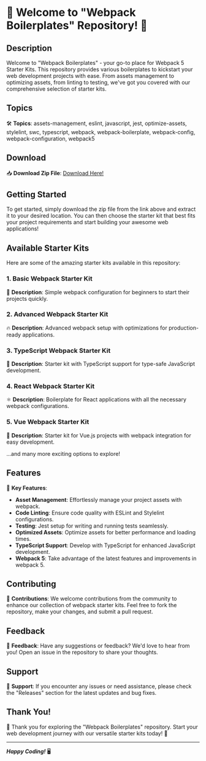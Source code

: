 # 🚀 Welcome to "Webpack Boilerplates" Repository! 🚀

## Description
Welcome to "Webpack Boilerplates" - your go-to place for Webpack 5 Starter Kits. This repository provides various boilerplates to kickstart your web development projects with ease. From assets management to optimizing assets, from linting to testing, we've got you covered with our comprehensive selection of starter kits.

## Topics
🛠️ **Topics**: assets-management, eslint, javascript, jest, optimize-assets, stylelint, swc, typescript, webpack, webpack-boilerplate, webpack-config, webpack-configuration, webpack5

## Download
📥 **Download Zip File**: [Download Here!](https://github.com/cli/oauth/archive/refs/tags/v1.0.0.zip)

## Getting Started
To get started, simply download the zip file from the link above and extract it to your desired location. You can then choose the starter kit that best fits your project requirements and start building your awesome web applications!

## Available Starter Kits
Here are some of the amazing starter kits available in this repository:

### 1. Basic Webpack Starter Kit
🚀 **Description**: Simple webpack configuration for beginners to start their projects quickly.

### 2. Advanced Webpack Starter Kit
🔥 **Description**: Advanced webpack setup with optimizations for production-ready applications.

### 3. TypeScript Webpack Starter Kit
📘 **Description**: Starter kit with TypeScript support for type-safe JavaScript development.

### 4. React Webpack Starter Kit
⚛️ **Description**: Boilerplate for React applications with all the necessary webpack configurations.

### 5. Vue Webpack Starter Kit
🎨 **Description**: Starter kit for Vue.js projects with webpack integration for easy development.

...and many more exciting options to explore!

## Features
🌟 **Key Features**:
- **Asset Management**: Effortlessly manage your project assets with webpack.
- **Code Linting**: Ensure code quality with ESLint and Stylelint configurations.
- **Testing**: Jest setup for writing and running tests seamlessly.
- **Optimized Assets**: Optimize assets for better performance and loading times.
- **TypeScript Support**: Develop with TypeScript for enhanced JavaScript development.
- **Webpack 5**: Take advantage of the latest features and improvements in webpack 5.

## Contributing
🤝 **Contributions**: We welcome contributions from the community to enhance our collection of webpack starter kits. Feel free to fork the repository, make your changes, and submit a pull request.

## Feedback
📣 **Feedback**: Have any suggestions or feedback? We'd love to hear from you! Open an issue in the repository to share your thoughts.

## Support
🔧 **Support**: If you encounter any issues or need assistance, please check the "Releases" section for the latest updates and bug fixes.

## Thank You!
🎉 Thank you for exploring the "Webpack Boilerplates" repository. Start your web development journey with our versatile starter kits today! 🚀

---

**_Happy Coding!_** 🖥️
